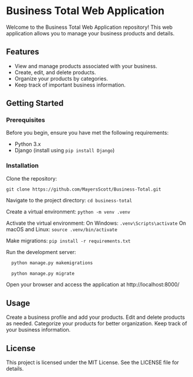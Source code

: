 # Business Total Web Application

Welcome to the Business Total Web Application repository! This web application allows you to manage your business products and details.

## Features

- View and manage products associated with your business.
- Create, edit, and delete products.
- Organize your products by categories.
- Keep track of important business information.

## Getting Started

### Prerequisites

Before you begin, ensure you have met the following requirements:

- Python 3.x
- Django (install using `pip install Django`)

### Installation

Clone the repository:

```shell
git clone https://github.com/MayersScott/Business-Total.git
```

Navigate to the project directory:
  `cd business-total`
  
Create a virtual environment:
  `python -m venv .venv`

Activate the virtual environment:
  On Windows:
    `.venv\Scripts\activate`
  On macOS and Linux:
    `source .venv/bin/activate`

Make migrations:
  `pip install -r requirements.txt`

Run the development server:
  ```python
    python manage.py makemigrations

    python manage.py migrate
  ```

Open your browser and access the application at http://localhost:8000/

## Usage
Create a business profile and add your products.
Edit and delete products as needed.
Categorize your products for better organization.
Keep track of your business information.

## License
This project is licensed under the MIT License. See the LICENSE file for details.
